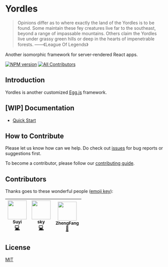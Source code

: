 # Yordles

> Opinions differ as to where exactly the land of the Yordles is to be found. Some maintain these fey creatures live far to the southeast, beyond a range of impassable mountains. Others claim the Yordles live under grassy green hills or deep in the hearts of impenetrable forests. ——《League Of Legends》

Another isomorphic framework for server-rendered React apps.

[![NPM version][npm-image]][npm-url]
[![All Contributors][contributors-img]][contributors-url]

[contributors-url]: #contributors
[contributors-img]: https://img.shields.io/badge/all_contributors-0-orange.svg?style=flat-square
[npm-url]: https://www.npmjs.com/package/yordles
[npm-image]: https://img.shields.io/npm/v/yordles.svg?style=flat-square


## Introduction

Yordles is another customized [Egg.js](https://eggjs.org) framework.

## [WIP] Documentation

- [Quick Start](docs/quick-start.md)

## How to Contribute

Please let us know how can we help. Do check out [issues](https://github.com/eggjs/egg/issues) for bug reports or suggestions first.

To become a contributor, please follow our [contributing guide](CONTRIBUTING.md).

## Contributors

Thanks goes to these wonderful people ([emoji key](https://github.com/kentcdodds/all-contributors#emoji-key)):

<!-- ALL-CONTRIBUTORS-LIST:START - Do not remove or modify this section -->
<!-- prettier-ignore -->
| [<img src="https://avatars2.githubusercontent.com/u/958063?v=4" width="60px;"/><br /><sub><b>Suyi</b></sub>](https://www.thonatos.com)<br />[💻](https://github.com/Suyi/Yordles/commits?author=thonatos "Code") | [<img src="https://avatars2.githubusercontent.com/u/4983042?v=4" width="60px;"/><br /><sub><b>sky</b></sub>](https://yuque.com/hubcarl)<br />[💻](https://github.com/Suyi/Yordles/commits?author=hubcarl "Code") | [<img src="https://avatars2.githubusercontent.com/u/16814336?v=4" width="60px;"/><br /><sub><b>ZhengFang</b></sub>](https://github.com/Foveluy)<br />[📢](#talk-Foveluy "Talks") |
| :---: | :---: | :---: |

<!-- ALL-CONTRIBUTORS-LIST:END -->

## License

[MIT](LICENSE)
